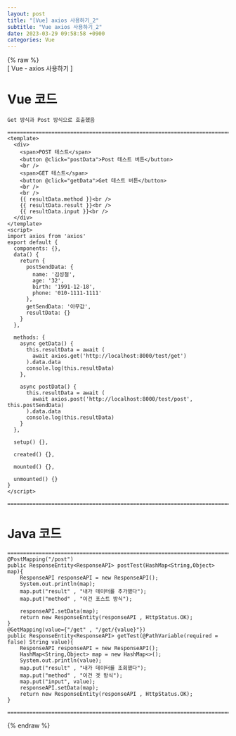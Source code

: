 ```yaml
---  
layout: post  
title: "[Vue] axios 사용하기_2"  
subtitle: "Vue axios 사용하기_2"  
date: 2023-03-29 09:58:58 +0900  
categories: Vue  
---  
```

{% raw %}  
[ Vue - axios 사용하기 ]  
  
# Vue 코드  
	Get 방식과 Post 방식으로 호출했음  
  
	=================================================================================================================  
	<template>  
	  <div>  
		<span>POST 테스트</span>  
		<button @click="postData">Post 테스트 버튼</button>  
		<br />  
		<span>GET 테스트</span>  
		<button @click="getData">Get 테스트 버튼</button>  
		<br />  
		<br />  
		{{ resultData.method }}<br />  
		{{ resultData.result }}<br />  
		{{ resultData.input }}<br />  
	  </div>  
	</template>  
	<script>  
	import axios from 'axios'  
	export default {  
	  components: {},  
	  data() {  
		return {  
		  postSendData: {  
			name: '김성철',  
			age: '32',  
			birth: '1991-12-18',  
			phone: '010-1111-1111'  
		  },  
		  getSendData: '아무값',  
		  resultData: {}  
		}  
	  },  
  
	  methods: {  
		async getData() {  
		  this.resultData = await (  
			await axios.get('http://localhost:8000/test/get')  
		  ).data.data  
		  console.log(this.resultData)  
		},  
  
		async postData() {  
		  this.resultData = await (  
			await axios.post('http://localhost:8000/test/post', this.postSendData)  
		  ).data.data  
		  console.log(this.resultData)  
		}  
	  },  
  
	  setup() {},  
  
	  created() {},  
  
	  mounted() {},  
  
	  unmounted() {}  
	}  
	</script>  
  
	=================================================================================================================  
  
# Java 코드  
  
	=================================================================================================================  
	@PostMapping("/post")  
	public ResponseEntity<ResponseAPI> postTest(HashMap<String,Object> map){  
		ResponseAPI responseAPI = new ResponseAPI();  
		System.out.println(map);  
		map.put("result" , "내가 데이터를 추가했다");  
		map.put("method" , "이건 포스트 방식");  
  
		responseAPI.setData(map);  
		return new ResponseEntity(responseAPI , HttpStatus.OK);  
	}  
	@GetMapping(value={"/get" , "/get/{value}"})  
	public ResponseEntity<ResponseAPI> getTest(@PathVariable(required = false) String value){  
		ResponseAPI responseAPI = new ResponseAPI();  
		HashMap<String,Object> map = new HashMap<>();  
		System.out.println(value);  
		map.put("result" , "내가 데이터를 조회했다");  
		map.put("method" , "이건 겟 방식");  
		map.put("input", value);  
		responseAPI.setData(map);  
		return new ResponseEntity(responseAPI , HttpStatus.OK);  
	}  
  
	=================================================================================================================  
{% endraw %}